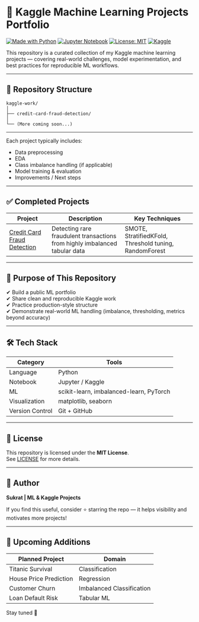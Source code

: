 # 🧠 Kaggle Machine Learning Projects Portfolio

[![Made with Python](https://img.shields.io/badge/Python-3.9%2B-blue.svg)]()
[![Jupyter Notebook](https://img.shields.io/badge/Notebook-Jupyter-orange.svg)]()
[![License: MIT](https://img.shields.io/badge/License-MIT-green.svg)]()
[![Kaggle](https://img.shields.io/badge/Kaggle-Projects-20beff?logo=kaggle)]()

This repository is a curated collection of my Kaggle machine learning projects — covering real-world challenges, model experimentation, and best practices for reproducible ML workflows.

---

## 📁 Repository Structure

```
kaggle-work/
│
├── credit-card-fraud-detection/
│
└── (More coming soon...)
```

---

Each project typically includes:
-  Data preprocessing
-  EDA
-  Class imbalance handling (if applicable)
-  Model training & evaluation
-  Improvements / Next steps

---

## ✅ Completed Projects

| Project | Description | Key Techniques |
|--------|-------------|----------------|
| [Credit Card Fraud Detection](./credit-card-fraud-detection) | Detecting rare fraudulent transactions from highly imbalanced tabular data | SMOTE, StratifiedKFold, Threshold tuning, RandomForest |

---

## 🎯 Purpose of This Repository

✔ Build a public ML portfolio  
✔ Share clean and reproducible Kaggle work  
✔ Practice production-style structure  
✔ Demonstrate real-world ML handling (imbalance, thresholding, metrics beyond accuracy)

---

## 🛠 Tech Stack

| Category | Tools |
|----------|--------|
| Language | Python |
| Notebook | Jupyter / Kaggle |
| ML | scikit-learn, imbalanced-learn, PyTorch |
| Visualization | matplotlib, seaborn |
| Version Control | Git + GitHub |

---

## 📜 License
This repository is licensed under the **MIT License**.  
See [LICENSE](./LICENSE) for more details.

---

## 👤 Author

**Sukrat | ML & Kaggle Projects**

If you find this useful, consider ⭐ starring the repo — it helps visibility and motivates more projects!

---

## 🚧 Upcoming Additions

| Planned Project | Domain |
|----------------|---------|
| Titanic Survival | Classification |
| House Price Prediction | Regression |
| Customer Churn | Imbalanced Classification |
| Loan Default Risk | Tabular ML |

Stay tuned 🚀
